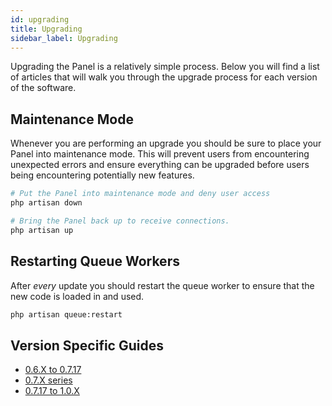 ```yaml
---
id: upgrading
title: Upgrading
sidebar_label: Upgrading
---
```

Upgrading the Panel is a relatively simple process. Below you will find a list of articles that will walk you through
the upgrade process for each version of the software.

## Maintenance Mode
Whenever you are performing an upgrade you should be sure to place your Panel into maintenance mode. This will prevent
users from encountering unexpected errors and ensure everything can be upgraded before users being encountering
potentially new features.

``` bash
# Put the Panel into maintenance mode and deny user access
php artisan down

# Bring the Panel back up to receive connections.
php artisan up
```

## Restarting Queue Workers
After _every_ update you should restart the queue worker to ensure that the new code is loaded in and used.

``` bash
php artisan queue:restart
```

## Version Specific Guides

* [0.6.X to 0.7.17](upgrade/0.6_to_0.7.md)
* [0.7.X series](upgrade/0.7.md) <Badge text="current" vertical="middle"/>
* [0.7.17 to 1.0.X](upgrade/0.7_to_1.0.md) <Badge text="alpha release" vertical="middle"/>

